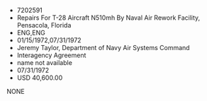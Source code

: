 * 7202591
* Repairs For T-28 Aircraft N510mh By Naval Air Rework        Facility, Pensacola, Florida
* ENG,ENG
* 01/15/1972,07/31/1972
* Jeremy Taylor, Department of Navy Air Systems Command
* Interagency Agreement
*   name not available
* 07/31/1972
* USD 40,600.00

NONE